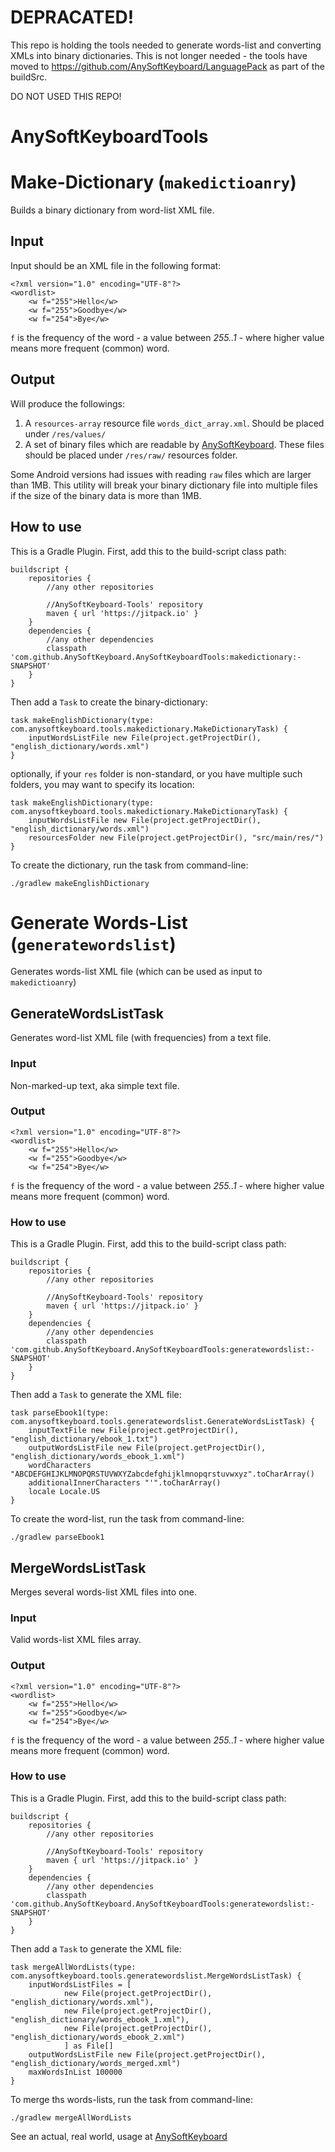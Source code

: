 # DEPRACATED!
This repo is holding the tools needed to generate words-list and converting XMLs into binary dictionaries.
This is not longer needed - the tools have moved to https://github.com/AnySoftKeyboard/LanguagePack as part of the buildSrc.

DO NOT USED THIS REPO!

AnySoftKeyboardTools
====================

# Make-Dictionary (`makedictioanry`)
Builds a binary dictionary from word-list XML file.

## Input
Input should be an XML file in the following format:
```
<?xml version="1.0" encoding="UTF-8"?>
<wordlist>
    <w f="255">Hello</w>
    <w f="255">Goodbye</w>
    <w f="254">Bye</w>
```
`f` is the frequency of the word - a value between _255..1_ - where higher value
means more frequent (common) word.

## Output
Will produce the followings:
 1. A `resources-array` resource file `words_dict_array.xml`. Should be placed under `/res/values/`
 2. A set of binary files which are readable by [AnySoftKeyboard](https://github.com/AnySoftKeyboard/AnySoftKeyboard).
 These files should be placed under `/res/raw/` resources folder.

Some Android versions had issues with reading `raw` files which are larger than 1MB.
This utility will break your binary dictionary file into multiple files if
the size of the binary data is more than 1MB.

## How to use
This is a Gradle Plugin.
First, add this to the build-script class path:
```
buildscript {
    repositories {
        //any other repositories

        //AnySoftKeyboard-Tools' repository
        maven { url 'https://jitpack.io' }
    }
    dependencies {
        //any other dependencies
        classpath 'com.github.AnySoftKeyboard.AnySoftKeyboardTools:makedictionary:-SNAPSHOT'
    }
}
```
Then add a `Task` to create the binary-dictionary:
```
task makeEnglishDictionary(type: com.anysoftkeyboard.tools.makedictionary.MakeDictionaryTask) {
    inputWordsListFile new File(project.getProjectDir(), "english_dictionary/words.xml")
}
```

optionally, if your `res` folder is non-standard, or you have multiple such folders, you may want to specify its location:
```
task makeEnglishDictionary(type: com.anysoftkeyboard.tools.makedictionary.MakeDictionaryTask) {
    inputWordsListFile new File(project.getProjectDir(), "english_dictionary/words.xml")
    resourcesFolder new File(project.getProjectDir(), "src/main/res/")
}
```

To create the dictionary, run the task from command-line:
```
./gradlew makeEnglishDictionary
```

# Generate Words-List (`generatewordslist`)
Generates words-list XML file (which can be used as input to `makedictioanry`)

## GenerateWordsListTask
Generates word-list XML file (with frequencies) from a text file.

### Input
Non-marked-up text, aka simple text file.

### Output
```
<?xml version="1.0" encoding="UTF-8"?>
<wordlist>
    <w f="255">Hello</w>
    <w f="255">Goodbye</w>
    <w f="254">Bye</w>
```
`f` is the frequency of the word - a value between _255..1_ - where higher value
means more frequent (common) word.

### How to use
This is a Gradle Plugin.
First, add this to the build-script class path:
```
buildscript {
    repositories {
        //any other repositories

        //AnySoftKeyboard-Tools' repository
        maven { url 'https://jitpack.io' }
    }
    dependencies {
        //any other dependencies
        classpath 'com.github.AnySoftKeyboard.AnySoftKeyboardTools:generatewordslist:-SNAPSHOT'
    }
}
```
Then add a `Task` to generate the XML file:
```
task parseEbook1(type: com.anysoftkeyboard.tools.generatewordslist.GenerateWordsListTask) {
    inputTextFile new File(project.getProjectDir(), "english_dictionary/ebook_1.txt")
    outputWordsListFile new File(project.getProjectDir(), "english_dictionary/words_ebook_1.xml")
    wordCharacters "ABCDEFGHIJKLMNOPQRSTUVWXYZabcdefghijklmnopqrstuvwxyz".toCharArray()
    additionalInnerCharacters "'".toCharArray()
    locale Locale.US
}
```

To create the word-list, run the task from command-line:
```
./gradlew parseEbook1
```

## MergeWordsListTask
Merges several words-list XML files into one.

### Input
Valid words-list XML files array.

### Output
```
<?xml version="1.0" encoding="UTF-8"?>
<wordlist>
    <w f="255">Hello</w>
    <w f="255">Goodbye</w>
    <w f="254">Bye</w>
```
`f` is the frequency of the word - a value between _255..1_ - where higher value
means more frequent (common) word.

### How to use
This is a Gradle Plugin.
First, add this to the build-script class path:
```
buildscript {
    repositories {
        //any other repositories

        //AnySoftKeyboard-Tools' repository
        maven { url 'https://jitpack.io' }
    }
    dependencies {
        //any other dependencies
        classpath 'com.github.AnySoftKeyboard.AnySoftKeyboardTools:generatewordslist:-SNAPSHOT'
    }
}
```
Then add a `Task` to generate the XML file:
```
task mergeAllWordLists(type: com.anysoftkeyboard.tools.generatewordslist.MergeWordsListTask) {
    inputWordsListFiles = [
            new File(project.getProjectDir(), "english_dictionary/words.xml"),
            new File(project.getProjectDir(), "english_dictionary/words_ebook_1.xml"),
            new File(project.getProjectDir(), "english_dictionary/words_ebook_2.xml")
            ] as File[]
    outputWordsListFile new File(project.getProjectDir(), "english_dictionary/words_merged.xml")
    maxWordsInList 100000
}
```

To merge ths words-lists, run the task from command-line:
```
./gradlew mergeAllWordLists
```


See an actual, real world, usage at [AnySoftKeyboard](https://github.com/AnySoftKeyboard/AnySoftKeyboard/blob/master/build.gradle)
